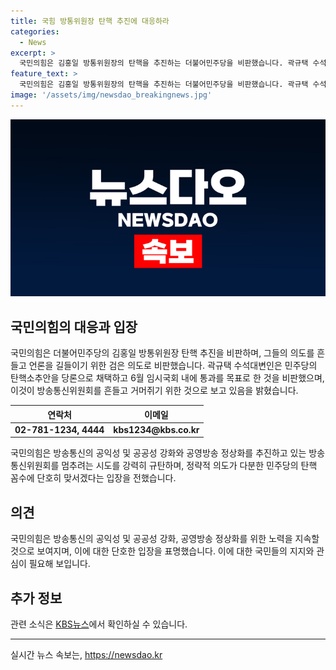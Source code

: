 ```yaml
---
title: 국힘 방통위원장 탄핵 추진에 대응하라
categories:
  - News
excerpt: >
  국민의힘은 김홍일 방통위원장의 탄핵을 추진하는 더불어민주당을 비판했습니다. 곽규택 수석대변인은 민주당의 탄핵을 의회독주 입법폭주로 비판하며, 이를 민주당이 언론을 장악하기 위한 단계로 규정하고 국민의힘은 방송통신의 공익성과 공공성 강화를 지지한다고 강조했습니다. 또한, 궁극적으로는 이와 같은 민주당의 탄핵 꼼수에 단호히 맞서겠다고 밝혔습니다.
feature_text: >
  국민의힘은 김홍일 방통위원장의 탄핵을 추진하는 더불어민주당을 비판했습니다. 곽규택 수석대변인은 민주당의 탄핵을 의회독주 입법폭주로 비판하며, 이를 민주당이 언론을 장악하기 위한 단계로 규정하고 국민의힘은 방송통신의 공익성과 공공성 강화를 지지한다고 강조했습니다. 또한, 궁극적으로는 이와 같은 민주당의 탄핵 꼼수에 단호히 맞서겠다고 밝혔습니다.
image: '/assets/img/newsdao_breakingnews.jpg'
---
```


<p><img src="/assets/img/newsdao_breakingnews.jpg" alt="implanttips 속보" /></p>

<h2 data-ke-size="size26">국민의힘의 대응과 입장</h2>

<p data-ke-size="size16">국민의힘은 더불어민주당의 김홍일 방통위원장 탄핵 추진을 비판하며, 그들의 의도를 흔들고 언론을 길들이기 위한 검은 의도로 비판했습니다. 곽규택 수석대변인은 민주당의 탄핵소추안을 당론으로 채택하고 6월 임시국회 내에 통과를 목표로 한 것을 비판했으며, 이것이 방송통신위원회를 흔들고 거머쥐기 위한 것으로 보고 있음을 밝혔습니다.</p>

<table>
<thead>
<tr>
<th style="text-align: center; height: 17px;"><b>연락처</b></th>
<th style="text-align: center; height: 17px;"><b>이메일</b></th>
</tr>
</thead>
<tbody>
<tr>
<td style="text-align: center; height: 17px;"><b>02-781-1234, 4444</b></td>
<td style="text-align: center; height: 17px;"><b>kbs1234@kbs.co.kr</b></td>
</tr>
</tbody>
</table>

<p data-ke-size="size16">국민의힘은 방송통신의 공익성 및 공공성 강화와 공영방송 정상화를 추진하고 있는 방송통신위원회를 멈추려는 시도를 강력히 규탄하며, 정략적 의도가 다분한 민주당의 탄핵 꼼수에 단호히 맞서겠다는 입장을 전했습니다.</p>

<p data-ke-size="size16"></p>

<h2 data-ke-size="size26">의견</h2>

<p data-ke-size="size16">국민의힘은 방송통신의 공익성 및 공공성 강화, 공영방송 정상화를 위한 노력을 지속할 것으로 보여지며, 이에 대한 단호한 입장을 표명했습니다. 이에 대한 국민들의 지지와 관심이 필요해 보입니다.</p>

<h2 data-ke-size="size26">추가 정보</h2>

<p data-ke-size="size16">관련 소식은 <a href="https://www.kbs.co.kr/news/news">KBS뉴스</a>에서 확인하실 수 있습니다.</p>

<hr/>
실시간 뉴스 속보는, <a href="https://newsdao.kr" rel="dofollow">https://newsdao.kr</a>


